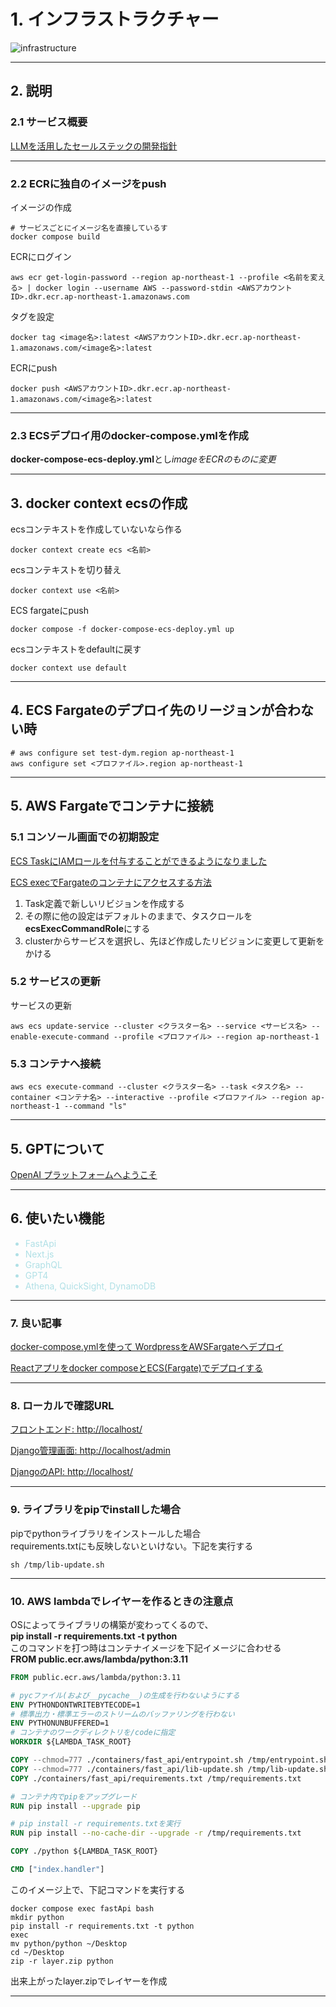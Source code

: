 # 1. インフラストラクチャー
![infrastructure](https://github.com/kouhei-github/fast-api-chat-gpt-sales-management-sys/assets/49782052/305d6e45-d3f5-41d4-88f2-a494221b0b3f)

---

## 2. 説明

### 2.1 サービス概要
[LLMを活用したセールステックの開発指針](https://docs.google.com/document/d/1nophUtW-1m7olds8QUVWNxYec2mYOy-oVoXCcRtiETE/edit)

---

### 2.2 ECRに独自のイメージをpush

イメージの作成
```shell
# サービスごとにイメージ名を直接しているす
docker compose build
```

ECRにログイン
```shell
aws ecr get-login-password --region ap-northeast-1 --profile <名前を変える> | docker login --username AWS --password-stdin <AWSアカウントID>.dkr.ecr.ap-northeast-1.amazonaws.com
```

タグを設定
```shell
docker tag <image名>:latest <AWSアカウントID>.dkr.ecr.ap-northeast-1.amazonaws.com/<image名>:latest
```

ECRにpush
```shell
docker push <AWSアカウントID>.dkr.ecr.ap-northeast-1.amazonaws.com/<image名>:latest
```

---

### 2.3 ECSデプロイ用のdocker-compose.ymlを作成
**docker-compose-ecs-deploy.yml**とし*imageをECRのものに変更*

---


## 3. docker context ecsの作成

ecsコンテキストを作成していないなら作る
```shell
docker context create ecs <名前>
```

ecsコンテキストを切り替え
```shell
docker context use <名前>
```

ECS fargateにpush
```shell
docker compose -f docker-compose-ecs-deploy.yml up
```

ecsコンテキストをdefaultに戻す
```shell
docker context use default
```

---

## 4. ECS Fargateのデプロイ先のリージョンが合わない時
```shell
# aws configure set test-dym.region ap-northeast-1
aws configure set <プロファイル>.region ap-northeast-1
```

---

## 5. AWS Fargateでコンテナに接続

### 5.1 コンソール画面での初期設定
[ECS TaskにIAMロールを付与することができるようになりました](https://dev.classmethod.jp/articles/20160715-ecs-task-iam-role/#toc-5)

[ECS execでFargateのコンテナにアクセスする方法](https://memomaru.life/access-to-fargate-container-ecs-exec/)
1. Task定義で新しいリビジョンを作成する
2. その際に他の設定はデフォルトのままで、タスクロールを**ecsExecCommandRole**にする
3. clusterからサービスを選択し、先ほど作成したリビジョンに変更して更新をかける


### 5.2 サービスの更新
サービスの更新
```shell
aws ecs update-service --cluster <クラスター名> --service <サービス名> --enable-execute-command --profile <プロファイル> --region ap-northeast-1
```

### 5.3 コンテナへ接続

```shell
aws ecs execute-command --cluster <クラスター名> --task <タスク名> --container <コンテナ名> --interactive --profile <プロファイル> --region ap-northeast-1 --command "ls"
```
---


## 5. GPTについて
[OpenAI プラットフォームへようこそ ](https://platform.openai.com/)

---

## 6. 使いたい機能
<ul>
<li style="color: powderblue">FastApi</li>
<li style="color: powderblue">Next.js</li>
<li style="color: powderblue">GraphQL</li>
<li style="color: powderblue">GPT4</li>
<li style="color: powderblue">Athena, QuickSight, DynamoDB</li>

</ul>

---

### 7. 良い記事

[docker-compose.ymlを使って WordpressをAWSFargateへデプロイ](https://tech.kurojica.com/archives/57856/)

[Reactアプリをdocker composeとECS(Fargate)でデプロイする](https://zenn.dev/maximum_maximum/articles/31c09e1b0f9491)

---

### 8. ローカルで確認URL
[フロントエンド: http://localhost/](http://localhost/)

[Django管理画面: http://localhost/admin](http://localhost/admin)

[DjangoのAPI: http://localhost/](http://localhost/api)

---

### 9. ライブラリをpipでinstallした場合
pipでpythonライブラリをインストールした場合<br>
requirements.txtにも反映しないといけない。下記を実行する
```shell
sh /tmp/lib-update.sh
```

---

### 10. AWS lambdaでレイヤーを作るときの注意点
OSによってライブラリの構築が変わってくるので、<br>
**pip install -r requirements.txt -t python**<br>
このコマンドを打つ時はコンテナイメージを下記イメージに合わせる<br>
**FROM public.ecr.aws/lambda/python:3.11**<br>
```dockerfile
FROM public.ecr.aws/lambda/python:3.11

# pycファイル(および__pycache__)の生成を行わないようにする
ENV PYTHONDONTWRITEBYTECODE=1
# 標準出力・標準エラーのストリームのバッファリングを行わない
ENV PYTHONUNBUFFERED=1
# コンテナのワークディレクトリを/codeに指定
WORKDIR ${LAMBDA_TASK_ROOT}

COPY --chmod=777 ./containers/fast_api/entrypoint.sh /tmp/entrypoint.sh
COPY --chmod=777 ./containers/fast_api/lib-update.sh /tmp/lib-update.sh
COPY ./containers/fast_api/requirements.txt /tmp/requirements.txt

# コンテナ内でpipをアップグレード
RUN pip install --upgrade pip

# pip install -r requirements.txtを実行
RUN pip install --no-cache-dir --upgrade -r /tmp/requirements.txt

COPY ./python ${LAMBDA_TASK_ROOT}

CMD ["index.handler"]

```

このイメージ上で、下記コマンドを実行する
```shell
docker compose exec fastApi bash
mkdir python
pip install -r requirements.txt -t python
exec
mv python/python ~/Desktop
cd ~/Desktop
zip -r layer.zip python
```

出来上がったlayer.zipでレイヤーを作成

---

